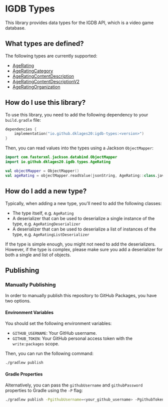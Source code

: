 # IGDB Types

This library provides data types for the IGDB API, which is a video game database.

## What types are defined?

The following types are currently supported:

- [AgeRating](https://api-docs.igdb.com/#age-rating)
- [AgeRatingCategory](https://api-docs.igdb.com/#age-rating-category)
- [AgeRatingContentDescription](https://api-docs.igdb.com/#age-rating-content-description)
- [AgeRatingContentDescriptionV2](https://api-docs.igdb.com/#age-rating-content-description-v2)
- [AgeRatingOrganization](https://api-docs.igdb.com/#age-rating-organization)

## How do I use this library?

To use this library, you need to add the following dependency to your `build.gradle` file:

```kotlin
dependencies {
    implementation("io.github.dklages20:igdb-types:<version>")
}
```

Then, you can read values into the types using a Jackson `ObjectMapper`:

```kotlin
import com.fasterxml.jackson.databind.ObjectMapper
import io.github.dklages20.igdb.types.AgeRating

val objectMapper = ObjectMapper()
val ageRating = objectMapper.readValue(jsonString, AgeRating::class.java)
```

## How do I add a new type?

Typically, when adding a new type, you'll need to add the following classes:

- The type itself, e.g. `AgeRating`
- A deserializer that can be used to deserialize a single instance of the type, e.g. `AgeRatingDeserializer`
- A deserializer that can be used to deserialize a list of instances of the type, e.g. `AgeRatingListDeserializer`

If the type is simple enough, you might not need to add the deserializers. However, if the type is complex, please make sure you add a deserializer for both a single and list of objects.

## Publishing

### Manually Publishing

In order to manually publish this repository to GitHub Packages, you have two options.

#### Environment Variables

You should set the following environment variables:

- `GITHUB_USERNAME`: Your GitHub username.
- `GITHUB_TOKEN`: Your GitHub personal access token with the `write:packages` scope.

Then, you can run the following command:

```bash
./gradlew publish
```

#### Gradle Properties

Alternatively, you can pass the `githubUsername` and `githubPassword` properties to Gradle using the `-P` flag:

```bash
./gradlew publish -PgithubUsername=<your_github_username> -PgithubToken=<your_github_token>
```
